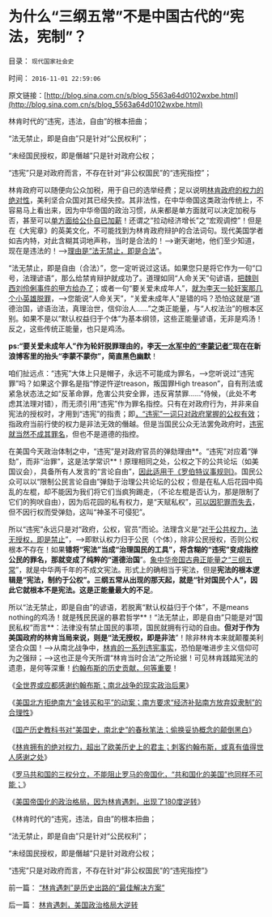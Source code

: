 # 为什么“三纲五常”不是中国古代的“宪法，宪制”？

目录： `现代国家社会史` 

时间： `2016-11-01 22:59:06` 

原文链接：[http://blog.sina.com.cn/s/blog_5563a64d0102wxbe.html](http://blog.sina.com.cn/s/blog_5563a64d0102wxbe.html)

林肯时代的“违宪，违法，自由”的根本扭曲；

“法无禁止，即是自由”只是针对“公民权利”；

“未经国民授权，即是僭越”只是针对政府公权；

“违宪”只是对政府而言，不存在针对“非公权国民”的“违宪指控”；



林肯政府可以随便向公众加税，用于自已的选举经费；足以说明[林肯政府的权力的绝对性](../../../2016/10/29/林肯遇刺！刺客约翰布斯，或真有值得世人感谢之处；.md)，美利坚合众国对其已经失控。其非法性，在中华帝国这类政治传统上，不容易马上看出来，因为中华帝国的政治习惯，从来都是单方面就可以决定加税与否，甚至可以[单方面给公仆自已加薪](http://darthvad.blog.163.com/blog/static/5339947020169992251380/)！还谓之“拉动经济增长”之“宏观调控”！但是在《大宪章》的英美文化，不可能找到为林肯政府辩护的合法词句。现代美国学者如吉内特，对此含糊其词地声称，当时是合法的！——>谢天谢地，他们至少知道，现在是违法的！——>[理由是“法无禁止，即是合法](../../../2016/5/31/何为“法无禁止，即是自由”？中国传统有政治，无法治.md)”。

“法无禁止，即是自由（合法）”，您一定听说过这话。如果您只是将它作为一句“口号，法理谚语”，那么给禁肯辩护就成功了。道理如同“人命关天”句谚语，[把魏则西刘伶俐事件的甲方给办了](https://darthvad123.wordpress.com/2016/10/29/%E9%AD%8F%E5%88%99%E8%A5%BF%E4%BA%8B%E4%BB%B6%E6%98%AF%E6%B0%91%E7%B2%B9%E8%B5%B7%E5%93%84%E5%85%B1%E4%BA%A7%E4%B8%BB%E4%B9%89/)；或者一句“要关爱未成年人”，[就为李天一轮奸案那几个小英雄脱罪](../../../2013/10/9/世上没有包赚不赔的刑事辩护，李天一案中的清华派刘桂明教授.md)，——>您能说“人命关天”，“关爱未成年人”是错的吗？恐怕这就是“道德治国，谚语治法，真理治世，信仰治人……”之类正能量，与“人权法治”的根本区别。如果不是以“默认权益归于个体”为基本纲领，这些正能量谚语，无非是鸡汤！反之，这些传统正能量，也只是鸡汤。

**ps:“要关爱未成年人”作为轮奸脱罪理由的，李[天一水军中的“李蒙记者”](../../../2013/2/25/中印轮奸案是未成年的受害者，犯罪人，疑犯和记者.md)现在在新浪博客里的抬头“李蒙不蒙你”，简直黑色幽默**！

咱们扯远点：“违宪”大体上只是帽子，永远不可能成为罪名，——>您听说过“违宪罪”吗？如果这个罪名是指“悖逆忤逆treason，叛国罪High
treason”，自有刑法或紧急状态法之如“反革命罪，危害公共安全罪，违反宵禁罪……”侍候，（此处不考虑其法理对错），而无须引用“违宪”作为罪名指控。只有在对政府行为，并非来自宪法的授权时，才用到“违宪”的指责；即[，“违宪”一词只对政府掌握的公权有效](../../../2011/5/11/美国最高法院“违宪”怎么办？.md)；指政府当前行使的权力是非法无效的僭越。但是当国民公众无法罢免政府时，[违宪就当然不成其罪名](../../../2011/4/3/“谁主张谁维护”是法制的起点.md)，但也不是道德的指控。

在美国今天政治体制之中，“违宪”是对政府官员的弹劾理由**。“违宪”对应着“弹劾”，而非“治罪”，这是法学常识**！原理相同之处，公权之下的公共论坛（如美国议会），具备所有人发言的“言论自由”，[因此适用于《罗伯特议事规则》](../../../2010/6/28/《罗伯特议事规则》道德守则吗？.md)。国民公众可以以“限制公民言论自由”弹劾于治理公共论坛的公权；但是在私人后花园中捣乱的左棍，却不能因为我们将它们当疯狗踢走，（不论左棍是否认为，那是限制了它们的狗吠自由），因为后花园的私有权力，是“天赋私权”，[可以因犯罪而失去](../../../2013/11/7/“犯罪人”如何在法治中，自由选择了“失去自由”.md)，但不因行权而受弹劾，这叫“神圣不可侵犯”。

所以“违宪”永远只是对“政府，公权，官员”而论。法理含义是“[对于公共权力，法无授权，即是禁止](../../../2010/8/6/私有制社会的逐级授权，公权和特权的形成，.md)”，——>即默认权力归于公民（个体），除非公民授权，否则公权根本不存在！如果**错将“宪法”当成“治理国民的工具”，将含糊的“违宪”变成指控公民的罪名，那就变成了纯粹的“道德治国**”。[象中华帝国古典正能量之“三纲五常](../../../2009/3/20/国学儒教精华之等级制度的政治意义.md)”，就是中华两千年的不成文宪法。形式上的确相当于宪法，但是**宪法的根本逻辑是“宪法，制约于公权”。三纲五常从出现的那天起，就是“针对国民个人”，因此它就根本不是宪法。这是正能量最大的不足**。

所以“法无禁止，即是自由”的谚语，若脱离“默认权益归于个体”，不是means
nothing的鸡汤！就是残民民逞的暴君哲学**！“法无禁止，即是自由”只能是对“国民私权”而言**：法律没有禁止国民的事项，国民就拥有行动的自由。**但对于作为美国政府的林肯当局来说，则是“法无授权，即是非法**”！除非林肯本来就颠覆美利坚合众国！——>从南北战争中，[林肯的一系列违宪事实](../../../2011/7/15/让法律死亡的正义；南北战争爆发的时间序列；.md)，恐怕是唯进步主义信仰可为之强辩；——>这也正是今天所谓“林肯当时合法”之所论据！可见林肯践踏宪法的遗患，是何等深重！[约翰布斯的历史贡献，何等重要](../../../2016/10/26/美利坚牛皮爱国者，能够直面对林肯的否定吗？.md)！

《[全世界或应都感谢约翰布斯；南北战争的现实政治后果](../../../2016/10/26/美利坚牛皮爱国者，能够直面对林肯的否定吗？.md)》

《[美国北方拒绝南方“金钱买和平”的动案；南方要求“经济补贴南方放弃奴隶制”的合理性](../../../2016/10/27/美国北方拒绝南方“金钱买和平”“免于南北战争”的动案；.md)》

《[国产历史教科书对“美国史，南北史”的春秋笔法；偷换妥协概念的颠倒黑白](../../../2016/10/28/国产教科书对“美国史，南北史”的进步主义之春秋阉割；.md)》

《[林肯拥有的绝对权力，超出了欧美历史上的君主；刺客约翰布斯，或真有值得世人感谢之处](../../../2016/10/29/林肯遇刺！刺客约翰布斯，或真有值得世人感谢之处；.md)》

《[罗马共和国的三权分立，不能阻止罗马的帝国化，“共和国化的美国”也同样不可能；](../../../2016/10/30/林肯摧毁了美国民主的根基，三权分立无法阻止“林肯称帝”.md)》

《[美国帝国化的政治格局，因为林肯遇刺，出现了180度逆转](../../../2016/10/31/林肯遇刺，美国政治格局大逆转.md)》

《林肯时代的“违宪，违法，自由”的根本扭曲；

“法无禁止，即是自由”只是针对“公民权利”；

“未经国民授权，即是僭越”只是针对政府公权；

“违宪”只是对政府而言，不存在针对“非公权国民”的“违宪指控”》

前一篇： [“林肯遇刺”是历史出路的“最佳解决方案”](../../../2016/11/3/“林肯遇刺”是历史出路的“最佳解决方案”.md)

后一篇： [林肯遇刺，美国政治格局大逆转](../../../2016/10/31/林肯遇刺，美国政治格局大逆转.md)

